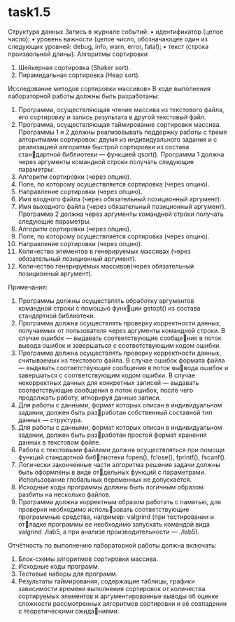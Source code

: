 # task1.5

Структура данных
Запись в журнале событий:
• идентификатор (целое число);
• уровень важности (целое число, обозначающее один из следующих уровней: debug, info, warn,
error, fatal);
• текст (строка произвольной длины).
Алгоритмы сортировки
1. Шейкерная сортировка (Shaker sort).
2. Пирамидальная сортировка (Heap sort).

Исследование методов сортировки массивов»
В ходе выполнения лабораторной работы должны быть разработаны:
1. Программа, осуществляющая чтение массива из текстового файла, его сортировку и запись результата в другой текстовый файл.
2. Программа, осуществляющая таймирование сортировки массива. Программы 1 и 2 должны реализовывать поддержку работы с тремя алгоритмами сортировок: двумя из индивидуального задания и с реализацией алгоритма быстрой сортировки из состава стандартной библиотеки — функцией qsort(). Программа 1 должна через аргументы командной строки получать следующие параметры:
1. Алгоритм сортировки (через опцию).
2. Поле, по которому осуществляется сортировка (через опцию).
3. Направление сортировки (через опцию).
4. Имя входного файла (через обязательный позиционный аргумент).
5. Имя выходного файла (через обязательный позиционный аргумент).
Программа 2 должна через аргументы командной строки получать следующие параметры:
1. Алгоритм сортировки (через опцию).
2. Поле, по которому осуществляется сортировка (через опцию).
3. Направление сортировки (через опцию).
4. Количество элементов в генерируемых массивах (через обязательный позиционный аргумент).
5. Количество генерируемых массивов(через обязательный позиционный аргумент).


Примечания:
1. Программы должны осуществлять обработку аргументов командной строки с помощью функции getopt() из состава стандартной библиотеки.
2. Программа должна осуществлять проверку корректности данных, получаемых от пользователя
через аргументы командной строки. В случае ошибок — выдавать соответствующие сообщения в поток вывода ошибок и завершаться с соответствующим кодом ошибки.
3. Программа должна осуществлять проверку корректности данных, считываемых из текстового файла. В случае ошибок формата файла — выдавать соответствующие сообщения в поток вывода ошибок и завершаться с соответствующим кодом ошибки. В случае некорректных данных для конкретных записей — выдавать соответствующие сообщения в поток ошибок, после чего продолжать работу, игнорируя данные записи.
4. Для работы с данными, формат которых описан в индивидуальном задании, должен быть разработан собственный составной тип данных — структура.
5. Для работы с данными, формат которых описан в индивидуальном задании, должен быть разработан простой формат хранения данных в текстовом файле.
6. Работа с текстовыми файлами должна осуществляться при помощи функций стандартной библиотеки fopen(), fclose(), fprintf(), fscanf().
7. Логически законченные части алгоритма решения задачи должны быть оформлены в виде отдельных функций с параметрами. Использование глобальных переменных не допускается.
8. Исходные коды программы должны быть логичным образом разбиты на несколько файлов.
9. Программа должна корректным образом работать с памятью, для проверки необходимо использовать соответствующие программные средства, например: valgrind (при тестировании и отладке программы ее необходимо запускать командой вида valgrind ./lab5, а при анализе производительности — ./lab5).


Отчётность по выполнению лабораторной работы должна включать:
1. Блок-схемы алгоритмов сортировки массива.
2. Исходные коды программ.
3. Тестовые наборы для программ.
4. Результаты таймирования, содержащие таблицы, графики зависимости времени выполнения сортировок от количества сортируемых элементов и аргументированные выводы об оценке сложности рассмотренных алгоритмов сортировки и её совпадении с теоретическими ожиданиями.
